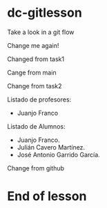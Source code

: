 # dc-gitlesson

Take a look in a git flow

Change me again!

Changed from task1

Cange from main

Change from task2

Listado de profesores:

- Juanjo Franco


Listado de Alumnos:
-   Juanjo Franco.
-   Julián Cavero Martínez.
-   José Antonio Garrido García.
    
Change from github

# End of lesson
